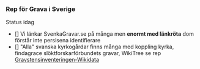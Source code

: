 ### Rep för Grava i Sverige

Status idag
* [] Vi länkar SvenkaGravar.se på många men **enormt med länkröta** dom förstår inte persisena identifierare
* [] "Alla" svanska kyrkogårdar finns många med koppling kyrka, findagrace slöktforskarförbundets gravar, WikiTree se rep [Gravstensinventeringen-Wikidata](https://github.com/salgo60/Gravstensinventeringen-Wikidata)
